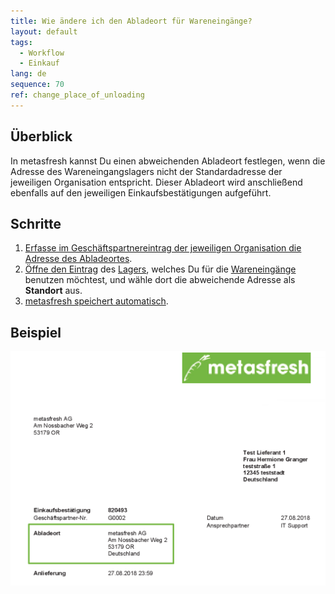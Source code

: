 ```yaml
---
title: Wie ändere ich den Abladeort für Wareneingänge?
layout: default
tags:
  - Workflow
  - Einkauf
lang: de
sequence: 70
ref: change_place_of_unloading
---
```


## Überblick
In metasfresh kannst Du einen abweichenden Abladeort festlegen, wenn die Adresse des Wareneingangslagers nicht der Standardadresse der jeweiligen Organisation entspricht. Dieser Abladeort wird anschließend ebenfalls auf den jeweiligen Einkaufsbestätigungen aufgeführt.

## Schritte
1. [Erfasse im Geschäftspartnereintrag der jeweiligen Organisation die Adresse des Abladeortes](Adresse_erfassen_Tab).
1. [Öffne den Eintrag](Menu) des [Lagers](Neues_Lager_anlegen), welches Du für die [Wareneingänge](Zu_Bestellung_Wareneingang_erstellen) benutzen möchtest, und wähle dort die abweichende Adresse als **Standort** aus.
1. [metasfresh speichert automatisch](Speicheranzeige).

## Beispiel
![Abladeort](assets/Abladeort_Bsp.png)
